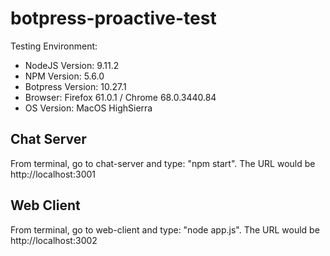 # botpress-proactive-test

Testing Environment:
* NodeJS Version: 9.11.2
* NPM Version: 5.6.0
* Botpress Version: 10.27.1
* Browser: Firefox 61.0.1 / Chrome 68.0.3440.84
* OS Version: MacOS HighSierra

## Chat Server
From terminal, go to chat-server and type: "npm start". The URL would be http://localhost:3001

## Web Client
From terminal, go to web-client and type: "node app.js". The URL would be http://localhost:3002
